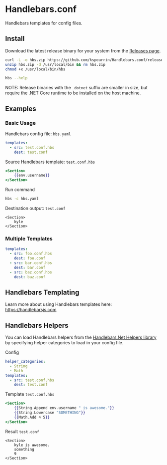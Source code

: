 # Handlebars.conf

Handlebars templates for config files.

## Install

Download the latest release binary for your system from the [Releases page](https://github.com/kspearrin/Handlebars.conf/releases).

```sh
curl -L -o hbs.zip https://github.com/kspearrin/Handlebars.conf/releases/download/v1.0.0/hbs_linux-x64.zip
unzip hbs.zip -d /usr/local/bin && rm hbs.zip
chmod +x /usr/local/bin/hbs

hbs --help
```

NOTE: Release binaries with the `_dotnet` suffix are smaller in size, but require the .NET Core runtime to be installed on the host machine.

## Examples

### Basic Usage

Handlebars config file: `hbs.yaml`

```yaml
templates:
  - src: test.conf.hbs
    dest: test.conf
```

Source Handlebars template: `test.conf.hbs`

```hbs
<Section>
    {{env.username}}
</Section>
```

Run command

```bash
hbs -c hbs.yaml
```

Destination output: `test.conf`

```
<Section>
    kyle
</Section>
```

### Multiple Templates

```yaml
templates:
  - src: foo.conf.hbs
    dest: foo.conf
  - src: bar.conf.hbs
    dest: bar.conf
  - src: baz.conf.hbs
    dest: baz.conf
```

## Handlebars Templating

Learn more about using Handlebars templates here: https://handlebarsjs.com

## Handlebars Helpers

You can load Handlebars helpers from the [Handlebars.Net Helpers library](https://github.com/Handlebars-Net/Handlebars.Net.Helpers) by specifying helper categories to load in your config file.

Config

```yaml
helper_categories:
  - String
  - Math
templates:
  - src: test.conf.hbs
    dest: test.conf
```

Template `test.conf.hbs`

```hbs
<Section>
    {{String.Append env.username " is awesome."}}
    {{String.Lowercase "SOMETHING"}}
    {{Math.Add 4 5}}
</Section>
```

Result `test.conf`

```
<Section>
    kyle is awesome.
    something
    9
</Section>
```
